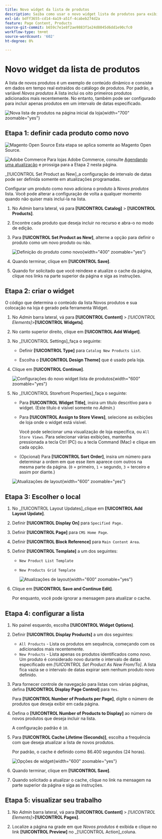 ```yaml
---
title: Novo widget da lista de produtos
description: Saiba como usar o novo widget lista de produtos para exibir uma lista dos produtos adicionados mais recentemente.
exl-id: bdff3655-cd14-4a19-a51f-4cabeb274d2a
feature: Page Content, Products
source-git-commit: b659c7e1e8f2ae9883f1e24d8045d6dd1e90cfc0
workflow-type: tm+mt
source-wordcount: '602'
ht-degree: 0%

---
```


# Novo widget da lista de produtos

A lista de novos produtos é um exemplo de conteúdo dinâmico e consiste em dados em tempo real extraídos do catálogo de produtos. Por padrão, a variável _Novos produtos_ A lista inclui os oito primeiros produtos adicionados mais recentemente. No entanto, também pode ser configurado para incluir apenas produtos em um intervalo de datas especificado.

![Nova lista de produtos na página inicial da loja](./assets/storefront-home-page-new-products.png){width="700" zoomable="yes"}

## Etapa 1: definir cada produto como novo

![Magento Open Source](../assets/open-source.svg) Esta etapa se aplica somente ao Magento Open Source.

![Adobe Commerce](../assets/adobe-logo.svg) Para lojas Adobe Commerce, consulte [Agendando uma atualização](content-staging-scheduled-update.md) e prossiga para a Etapa 2 nesta página.

_[!UICONTROL Set Product as New]_a configuração de intervalo de datas pode ser definida somente em atualizações programadas.

Configurar um produto como novo adiciona o produto à _Novos produtos_ lista. Você pode alterar a configuração de volta a qualquer momento quando não quiser mais incluí-la na lista.

1. No _Admin_ barra lateral, vá para **[!UICONTROL Catalog]** > **[!UICONTROL Products]**.

1. Encontre cada produto que deseja incluir no recurso e abra-o no modo de edição.

1. Para **[!UICONTROL Set Product as New]**, alterne a opção para definir o produto como um novo produto ou não.

   ![Definição do produto como novo](./assets/product-set-as-new.png){width="400" zoomable="yes"}

1. Quando terminar, clique em **[!UICONTROL Save]**.

1. Quando for solicitado que você reindexe e atualize o cache da página, clique nos links na parte superior da página e siga as instruções.

## Etapa 2: criar o widget

O código que determina o conteúdo da lista Novos produtos e sua colocação na loja é gerado pela ferramenta Widget.

1. No _Admin_ barra lateral, vá para **[!UICONTROL Content]** > _[!UICONTROL Elements]_>**[!UICONTROL Widgets]**.

1. No canto superior direito, clique em **[!UICONTROL Add Widget]**.

1. No _[!UICONTROL Settings]_faça o seguinte:

   - Definir **[!UICONTROL Type]** para `Catalog New Products List`.

   - Escolha o **[!UICONTROL Design Theme]** que é usado pela loja.

1. Clique em **[!UICONTROL Continue]**.

   ![Configurações do novo widget lista de produtos](./assets/widget-settings.png){width="600" zoomable="yes"}

1. No _[!UICONTROL Storefront Properties]_faça o seguinte:

   - Para **[!UICONTROL Widget Title]**, insira um título descritivo para o widget. (Este título é visível somente no _Admin_.)

   - Para **[!UICONTROL Assign to Store Views]**, selecione as exibições de loja onde o widget está visível.

     Você pode selecionar uma visualização de loja específica, ou `All Store Views`. Para selecionar várias exibições, mantenha pressionada a tecla Ctrl (PC) ou a tecla Command (Mac) e clique em cada opção.

   - (Opcional) Para **[!UICONTROL Sort Order]**, insira um número para determinar a ordem em que esse item aparece com outros na mesma parte da página. (`0` = primeiro, `1` = segundo, `3` = terceiro e assim por diante.)

   ![Atualizações de layout](./assets/widget-layout-update-home-page.png){width="600" zoomable="yes"}

## Etapa 3: Escolher o local

1. No _[!UICONTROL Layout Updates]_clique em **[!UICONTROL Add Layout Update]**.

1. Definir **[!UICONTROL Display On]** para `Specified Page.`

1. Definir **[!UICONTROL Page]** para `CMS Home Page`.

1. Definir **[!UICONTROL Block Reference]** para `Main Content Area`.

1. Definir **[!UICONTROL Template]** a um dos seguintes:

   - `New Product List Template`
   - `New Products Grid Template`

     ![Atualizações de layout](./assets/widget-layout-update-new-products-list.png){width="600" zoomable="yes"}

1. Clique em **[!UICONTROL Save and Continue Edit]**.

   Por enquanto, você pode ignorar a mensagem para atualizar o cache.

## Etapa 4: configurar a lista

1. No painel esquerdo, escolha **[!UICONTROL Widget Options]**.

1. Definir **[!UICONTROL Display Products]** a um dos seguintes:

   - `All Products` - Lista os produtos em sequência, começando com os adicionados mais recentemente.
   - `New Products` - Lista apenas os produtos identificados como _novo_. Um produto é considerado novo durante o intervalo de datas especificado em _[!UICONTROL Set Product As New From/To]_. A lista fica vazia se o intervalo de datas expirar sem nenhum produto novo definido.

1. Para fornecer controle de navegação para listas com várias páginas, defina **[!UICONTROL Display Page Control]** para `Yes`.

   Para **[!UICONTROL Number of Products per Page]**, digite o número de produtos que deseja exibir em cada página.

1. Defina o **[!UICONTROL Number of Products to Display]** ao número de novos produtos que deseja incluir na lista.

   A configuração padrão é `10`.

1. Para **[!UICONTROL Cache Lifetime (Seconds)]**, escolha a frequência com que deseja atualizar a lista de novos produtos.

   Por padrão, o cache é definido como 86.400 segundos (24 horas).

   ![Opções de widget](./assets/widget-options-new-product-list.png){width="600" zoomable="yes"}

1. Quando terminar, clique em **[!UICONTROL Save]**.

1. Quando solicitado a atualizar o cache, clique no link na mensagem na parte superior da página e siga as instruções.

## Etapa 5: visualizar seu trabalho

1. No _Admin_ barra lateral, vá para **[!UICONTROL Content]** > _[!UICONTROL Elements]_>**[!UICONTROL Pages]**.

1. Localize a página na grade em que _Novos produtos_ é exibida e clique no link **[!UICONTROL Preview]** no _[!UICONTROL Action]_coluna.
